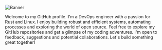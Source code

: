 ![Banner](https://github.com/benjaminBoboul/benjaminBoboul/assets/8467845/90d7b7d2-bfbc-4b33-8ae5-89cad7a5df42)

Welcome to my GitHub profile. I'm a DevOps engineer with a passion for Rust and Linux. I enjoy building robust and efficient systems, automating processes and exploring the world of open source.
Feel free to explore my GitHub repositories and get a glimpse of my coding adventures. I'm open to feedback, suggestions and potential collaborations. Let's build something great together!
